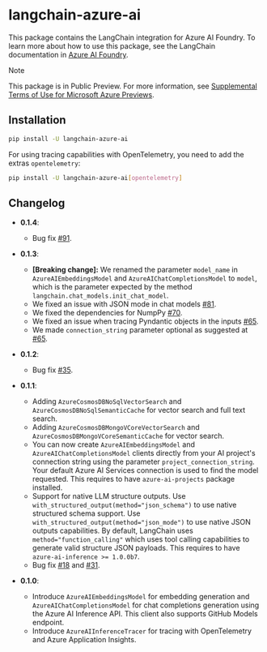 # langchain-azure-ai

This package contains the LangChain integration for Azure AI Foundry. To learn more about how to use this package, see the LangChain documentation in [Azure AI Foundry](https://aka.ms/azureai/langchain).

> [!NOTE]
> This package is in Public Preview. For more information, see [Supplemental Terms of Use for Microsoft Azure Previews](https://azure.microsoft.com/support/legal/preview-supplemental-terms/).

## Installation

```bash
pip install -U langchain-azure-ai
```

For using tracing capabilities with OpenTelemetry, you need to add the extras `opentelemetry`:

```bash
pip install -U langchain-azure-ai[opentelemetry]
```

## Changelog

- **0.1.4**:

  - Bug fix [#91](https://github.com/langchain-ai/langchain-azure/pull/91).

- **0.1.3**:

  - **[Breaking change]:** We renamed the parameter `model_name` in `AzureAIEmbeddingsModel` and `AzureAIChatCompletionsModel` to `model`, which is the parameter expected by the method `langchain.chat_models.init_chat_model`.
  - We fixed an issue with JSON mode in chat models [#81](https://github.com/langchain-ai/langchain-azure/issues/81).
  - We fixed the dependencies for NumpPy [#70](https://github.com/langchain-ai/langchain-azure/issues/70).
  - We fixed an issue when tracing Pyndantic objects in the inputs [#65](https://github.com/langchain-ai/langchain-azure/issues/65).
  - We made `connection_string` parameter optional as suggested at [#65](https://github.com/langchain-ai/langchain-azure/issues/65).

- **0.1.2**:

  - Bug fix [#35](https://github.com/langchain-ai/langchain-azure/issues/35).

- **0.1.1**: 

  - Adding `AzureCosmosDBNoSqlVectorSearch` and `AzureCosmosDBNoSqlSemanticCache` for vector search and full text search.
  - Adding `AzureCosmosDBMongoVCoreVectorSearch` and `AzureCosmosDBMongoVCoreSemanticCache` for vector search.
  - You can now create `AzureAIEmbeddingsModel` and `AzureAIChatCompletionsModel` clients directly from your AI project's connection string using the parameter `project_connection_string`. Your default Azure AI Services connection is used to find the model requested. This requires to have `azure-ai-projects` package installed.
  - Support for native LLM structure outputs. Use `with_structured_output(method="json_schema")` to use native structured schema support. Use `with_structured_output(method="json_mode")` to use native JSON outputs capabilities. By default, LangChain uses `method="function_calling"` which uses tool calling capabilities to generate valid structure JSON payloads. This requires to have `azure-ai-inference >= 1.0.0b7`.
  - Bug fix [#18](https://github.com/langchain-ai/langchain-azure/issues/18) and [#31](https://github.com/langchain-ai/langchain-azure/issues/31).

- **0.1.0**:

  - Introduce `AzureAIEmbeddingsModel` for embedding generation and `AzureAIChatCompletionsModel` for chat completions generation using the Azure AI Inference API. This client also supports GitHub Models endpoint.
  - Introduce `AzureAIInferenceTracer` for tracing with OpenTelemetry and Azure Application Insights.
